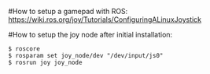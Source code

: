 #How to setup a gamepad with ROS:
https://wiki.ros.org/joy/Tutorials/ConfiguringALinuxJoystick


#How to setup the joy node after initial installation:
``` 
$ roscore
$ rosparam set joy_node/dev "/dev/input/js0"
$ rosrun joy joy_node
```